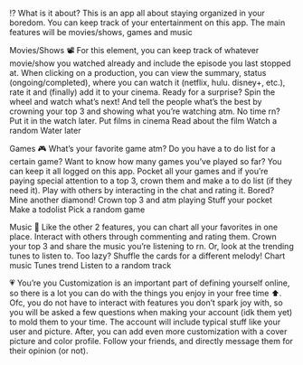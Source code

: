 ⁉️ What is it about?
This is an app all about staying organized in your boredom. You can keep track of your entertainment on this app. The main features will be movies/shows, games and music 

Movies/Shows 📽️
For this element, you can keep track of whatever movie/show you watched already and include the episode you last stopped at. When clicking on a production, you can view the summary, status (ongoing/completed), where you can watch it (netflix, hulu. disney+, etc.), rate it and (finally) add it to your cinema. Ready for a surprise? Spin the wheel and watch what’s next! And tell the people what’s the best by crowning your top 3 and showing what you’re watching atm. No time rn? Put it in the watch later.
Put films in cinema
Read about the film
Watch a random
Water later

Games 🎮
What’s your favorite game atm? Do you have a to do list for a certain game? Want to know how many games you’ve played so far? You can keep it all logged on this app. Pocket all your games and if you’re paying special attention to a top 3, crown them and make a to do list (if they need it). Play with others by interacting in the chat and rating it. Bored? Mine another diamond!
Crown top 3 and atm playing
Stuff your pocket
Make a todolist
Pick a random game

Music 🎼
Like the other 2 features, you can chart all your favorites in one place. Interact with others through commenting and rating them. Crown your top 3 and share the music you’re listening to rn. Or, look at the trending tunes to listen to. Too lazy? Shuffle the cards for a different melody!
Chart music
Tunes trend
Listen to a random track

💗 You’re you
Customization is an important part of defining yourself online, so there is a lot you can do with the things you enjoy in your free time ⬆️. Ofc, you do not have to interact with features you don’t spark joy with, so you will be asked a few questions when making your account (idk them yet) to mold them to your time. The account will include typical stuff like your user and picture. After, you can add even more customization with a cover picture and color profile. Follow your friends, and directly message them for their opinion (or not).

